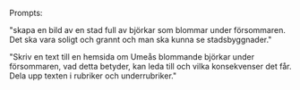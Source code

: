 Prompts:

"skapa en bild av en stad full av björkar som blommar under försommaren. Det ska vara soligt och grannt och man ska kunna se stadsbyggnader."

"Skriv en text till en hemsida om Umeås blommande björkar under försommaren, vad detta betyder, kan leda till och vilka konsekvenser det får. Dela upp texten i rubriker och underrubriker."